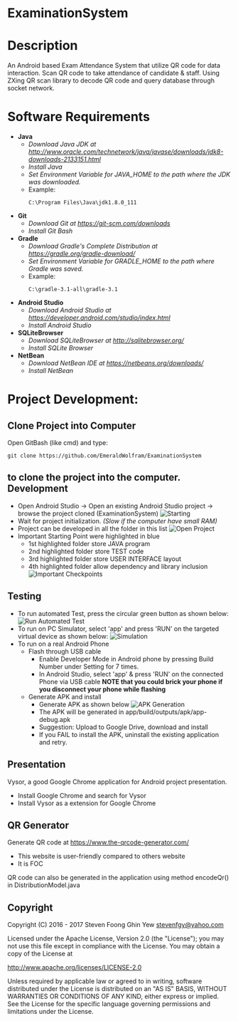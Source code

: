 # ExaminationSystem
Description
===============
An Android based Exam Attendance System that utilize QR code for data interaction.
Scan QR code to take attendance of candidate & staff.
Using ZXing QR scan library to decode QR code and query database through socket network.


Software Requirements
========
- **Java**
  - *Download Java JDK at http://www.oracle.com/technetwork/java/javase/downloads/jdk8-downloads-2133151.html*
  - *Install Java*
  - *Set Environment Variable for JAVA_HOME to the path where the JDK was downloaded.*
  - Example:
    ````
    C:\Program Files\Java\jdk1.8.0_111
    ````
- **Git**
  - *Download Git at https://git-scm.com/downloads*
  - *Install Git Bash*
- **Gradle**
  - *Download Gradle's Complete Distribution at https://gradle.org/gradle-download/*
  - *Set Environment Variable for GRADLE_HOME to the path where Gradle was saved.*
  - Example:
    ````
    C:\gradle-3.1-all\gradle-3.1
    ````
- **Android Studio**
  - *Download Android Studio at https://developer.android.com/studio/index.html*
  - *Install Android Studio*
- **SQLiteBrowser**
  - *Download SQLiteBrowser at http://sqlitebrowser.org/*
  - *Install SQLite Browser*
- **NetBean**
  - *Download NetBean IDE at https://netbeans.org/downloads/*
  - *Install NetBean*



Project Development:
==================
Clone Project into Computer
------
Open GitBash (like cmd) and type: 
````
git clone https://github.com/EmeraldWolfram/ExaminationSystem
````
to clone the project into the computer.
Development
-----
- Open Android Studio -> Open an existing Android Studio project -> browse the project cloned (ExaminationSystem)
![Starting](screenshot/BrowseProject.png)
- Wait for project initialization. *(Slow if the computer have small RAM)*
- Project can be developed in all the folder in this list
![Open Project](screenshot/Open.png)
- Important Starting Point were highlighted in blue
  - 1st highlighted folder store JAVA program
  - 2nd highlighted folder store TEST code
  - 3rd highlighted folder store USER INTERFACE layout
  - 4th highlighted folder allow dependency and library inclusion
![Important Checkpoints](screenshot/ImportantStartingPoint.png)

Testing
-----
- To run automated Test, press the circular green button as shown below:
![Run Automated Test](screenshot/RunTest.png)
- To run on PC Simulator, select 'app' and press 'RUN' on the targeted virtual device as shown below:
![Simulation](screenshot/Target.png)
- To run on a real Android Phone
  - Flash through USB cable
    - Enable Developer Mode in Android phone by pressing Build Number under Setting for 7 times.
    - In Android Studio, select 'app' & press 'RUN' on the connected Phone via USB cable
    **NOTE that you could brick your phone if you disconnect your phone while flashing**
  - Generate APK and install
    - Generate APK as shown below
    ![APK Generation](screenshot/BuildingAPK.png)
    - The APK will be generated in app/build/outputs/apk/app-debug.apk
    - Suggestion: Upload to Google Drive, download and install
    - If you FAIL to install the APK, uninstall the existing application and retry.
    
Presentation
-----
Vysor, a good Google Chrome application for Android project presentation.
- Install Google Chrome and search for Vysor
- Install Vysor as a extension for Google Chrome

QR Generator
-----------
Generate QR code at https://www.the-qrcode-generator.com/
- This website is user-friendly compared to others website
- It is FOC

QR code can also be generated in the application using method encodeQr() in DistributionModel.java

Copyright
----------
Copyright (C) 2016 - 2017 Steven Foong Ghin Yew <stevenfgy@yahoo.com>

Licensed under the Apache License, Version 2.0 (the "License"); 
you may not use this file except in compliance with the License.
You may obtain a copy of the License at

http://www.apache.org/licenses/LICENSE-2.0

Unless required by applicable law or agreed to in writing, 
software distributed under the License is distributed on an "AS IS" BASIS, 
WITHOUT WARRANTIES OR CONDITIONS OF ANY KIND, either express or implied. 
See the License for the specific language governing permissions and 
limitations under the License.
